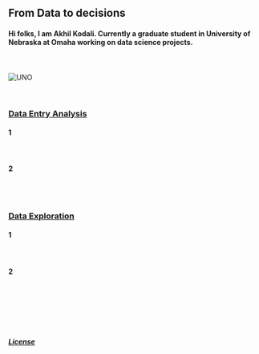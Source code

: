 ## From Data to decisions

#### Hi folks, I am Akhil Kodali. Currently a graduate student in University of Nebraska at Omaha working on data science projects.

<br><br>
![UNO](https://images.app.goo.gl/S1KNsRpzvTcuRLd47)

<br>

### [Data Entry Analysis](https://www.unomaha.edu/)
#### 1 
<br>

#### 2 
<br><br>

### [Data Exploration](https://www.unomaha.edu/)

#### 1 
<br>

#### 2 
<br>
<br>
<br>
<br>
<br>









##### [License](https://github.com/akodali1/Data-to-decision-class/blob/main/LICENSE)
